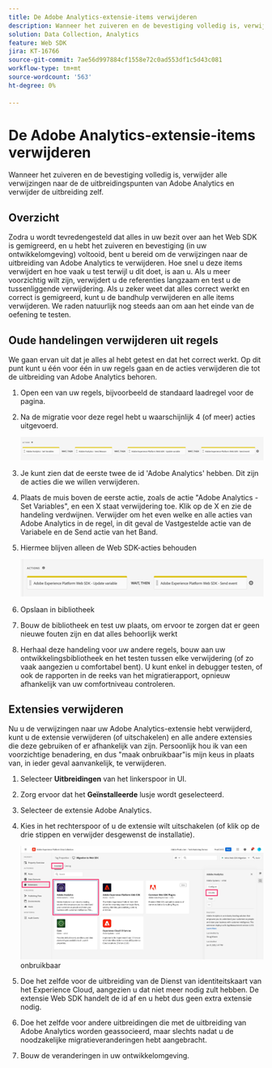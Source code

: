 ```yaml
---
title: De Adobe Analytics-extensie-items verwijderen
description: Wanneer het zuiveren en de bevestiging volledig is, verwijder alle verwijzingen naar de de uitbreidingspunten van Adobe Analytics en verwijder de uitbreiding zelf.
solution: Data Collection, Analytics
feature: Web SDK
jira: KT-16766
source-git-commit: 7ae56d997884cf1558e72c0ad553df1c5d43c081
workflow-type: tm+mt
source-wordcount: '563'
ht-degree: 0%

---
```



# De Adobe Analytics-extensie-items verwijderen

Wanneer het zuiveren en de bevestiging volledig is, verwijder alle verwijzingen naar de de uitbreidingspunten van Adobe Analytics en verwijder de uitbreiding zelf.

## Overzicht

Zodra u wordt tevredengesteld dat alles in uw bezit over aan het Web SDK is gemigreerd, en u hebt het zuiveren en bevestiging (in uw ontwikkelomgeving) voltooid, bent u bereid om de verwijzingen naar de uitbreiding van Adobe Analytics te verwijderen. Hoe snel u deze items verwijdert en hoe vaak u test terwijl u dit doet, is aan u. Als u meer voorzichtig wilt zijn, verwijdert u de referenties langzaam en test u de tussenliggende verwijdering. Als u zeker weet dat alles correct werkt en correct is gemigreerd, kunt u de bandhulp verwijderen en alle items verwijderen. We raden natuurlijk nog steeds aan om aan het einde van de oefening te testen.

## Oude handelingen verwijderen uit regels

We gaan ervan uit dat je alles al hebt getest en dat het correct werkt. Op dit punt kunt u één voor één in uw regels gaan en de acties verwijderen die tot de uitbreiding van Adobe Analytics behoren.

1. Open een van uw regels, bijvoorbeeld de standaard laadregel voor de pagina.
1. Na de migratie voor deze regel hebt u waarschijnlijk 4 (of meer) acties uitgevoerd.

   ![ Alle 4 acties ](assets/all-four-actions.jpg)

1. Je kunt zien dat de eerste twee de id &#39;Adobe Analytics&#39; hebben. Dit zijn de acties die we willen verwijderen.
1. Plaats de muis boven de eerste actie, zoals de actie &quot;Adobe Analytics - Set Variables&quot;, en een X staat verwijdering toe. Klik op de X en zie de handeling verdwijnen. Verwijder om het even welke en alle acties van Adobe Analytics in de regel, in dit geval de Vastgestelde actie van de Variabele en de Send actie van het Band.
1. Hiermee blijven alleen de Web SDK-acties behouden

   ![ de acties van SDK van het Web slechts ](assets/websdk-actions-only.jpg)

1. Opslaan in bibliotheek
1. Bouw de bibliotheek en test uw plaats, om ervoor te zorgen dat er geen nieuwe fouten zijn en dat alles behoorlijk werkt
1. Herhaal deze handeling voor uw andere regels, bouw aan uw ontwikkelingsbibliotheek en het testen tussen elke verwijdering (of zo vaak aangezien u comfortabel bent). U kunt enkel in debugger testen, of ook de rapporten in de reeks van het migratierapport, opnieuw afhankelijk van uw comfortniveau controleren.

## Extensies verwijderen

Nu u de verwijzingen naar uw Adobe Analytics-extensie hebt verwijderd, kunt u de extensie verwijderen (of uitschakelen) en alle andere extensies die deze gebruiken of er afhankelijk van zijn. Persoonlijk hou ik van een voorzichtige benadering, en dus &quot;maak onbruikbaar&quot;is mijn keus in plaats van, in ieder geval aanvankelijk, te verwijderen.

1. Selecteer **Uitbreidingen** van het linkerspoor in UI.
1. Zorg ervoor dat het **Geïnstalleerde** lusje wordt geselecteerd.
1. Selecteer de extensie Adobe Analytics.
1. Kies in het rechterspoor of u de extensie wilt uitschakelen (of klik op de drie stippen en verwijder desgewenst de installatie).

   ![ maak de uitbreiding van Analytics ](assets/disable-analytics-extension.jpg) onbruikbaar

1. Doe het zelfde voor de uitbreiding van de Dienst van identiteitskaart van het Experience Cloud, aangezien u dat niet meer nodig zult hebben. De extensie Web SDK handelt de id af en u hebt dus geen extra extensie nodig.
1. Doe het zelfde voor andere uitbreidingen die met de uitbreiding van Adobe Analytics worden geassocieerd, maar slechts nadat u de noodzakelijke migratieveranderingen hebt aangebracht.
1. Bouw de veranderingen in uw ontwikkelomgeving.

